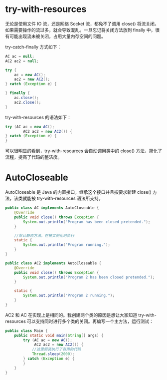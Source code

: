 # try-with-resources

无论是使用文件 IO 流，还是网络 Socket 流，都免不了调用 close() 将流关闭。如果需要操作的流过多，就会导致混乱。一旦忘记将关闭方法放到 finally 中，很有可能出现流未被关闭，占用大量内存空间的问题。

try-catch-finally 方式如下：

```java
AC ac = null;
AC2 ac2 = null;

try {
    ac = new AC();
    ac2 = new AC2();
} catch (Exception e) {

} finally {
    ac.close();
    ac2.close();
}
```

try-with-resources 的语法如下：

```java
try (AC ac = new AC();
        AC2 ac2 = new AC2()) {
} catch (Exception e) {
}
```

可以很明显的看到，try-with-resources 会自动调用类中的 close() 方法，简化了流程，提高了代码的整洁度。

# AutoCloseable

AutoCloseable 是 Java 的内置接口，继承这个接口并且按要求新建 close() 方法，该类就能被 try-with-resources 语法所支持。

```java
public class AC implements AutoCloseable {
    @Override
    public void close() throws Exception {
        System.out.println("Program has been closed pretended.");
    }

    //默认静态方法，在被实例化时执行
    static {
        System.out.println("Program running.");
    }
}

public class AC2 implements AutoCloseable {
    @Override
    public void close() throws Exception {
        System.out.println("Program 2 has been closed pretended.");
    }

    static {
        System.out.println("Program 2 running.");
    }
}
```

AC2 和 AC 在实现上是相同的。我创建两个类的原因是想让大家知道 try-with-resources 可以支持同时进行多个类的关闭。再编写一个主方法，运行测试：

```java
public class Main {
    public static void main(String[] args) {
        try (AC ac = new AC();
             AC2 ac2 = new AC2()) {
            //这里假装执行了有用的代码
            Thread.sleep(2000);
        } catch (Exception e) {
        }
    }
}
```
